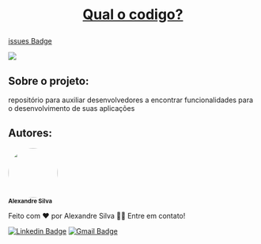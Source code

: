 
<h1  align="center">

  <a  href="https://flutter.dev/">Qual o codigo?</a>
  
  </h1>

  [issues Badge](https://img.shields.io/github/issues/alexandreturial/qual_o_codigo?color=%231389FD&style=flat-square)
 
  <img  src="https://img.shields.io/github/stars/alexandreturial/qual_o_codigo?color=%231389FD&style=flat-square"/>
  
  <h2>Sobre o projeto:</h2>
  
  <p align="center">
  
  repositório para auxiliar desenvolvedores a encontrar funcionalidades para o desenvolvimento de suas aplicações
  
  </p>
  
  <h2>Autores:</h2>
  
  <div>
  <img  style="border-radius: 50%;" src="https://avatars.githubusercontent.com/u/29807033?s=400&u=3c349b78c5dbbb9f6eff2719d64a726ad77e0dc1&v=4"  width="100px;"  alt=""/>
  <br />
  <sub><b>Alexandre Silva</b></sub>
  
  </div>
  
  Feito com ❤️ por Alexandre Silva 👋🏽 Entre em contato!

  [![Linkedin Badge](https://img.shields.io/badge/-Alexandre_silva-%230c93e4?style=for-the-badge&logo=LinkedIn)](https://www.linkedin.com/in/alexandre-silva-turial-62324a134/)
  [![Gmail Badge](https://img.shields.io/badge/-aleturial8%40gmail.com-%23EA4335?style=for-the-badge&logo=Gmail&logoColor=white&)](mailto:aleturial8@gmail.com)

 